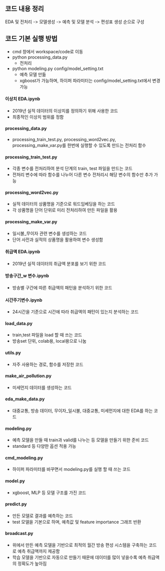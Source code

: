 ## 코드 내용 정리
EDA 및 전처리 -> 모델생성 -> 예측 및 모델 분석 -> 편성표 생성 순으로 구성


## 코드 기본 실행 방법
* cmd 창에서 workspace/code로 이동
* python processing_data.py
  * 전처리
* python modeling.py config/model_setting.txt
  * 예측 모델 만듦
  * xgboost가 가능하며, 하이퍼 파라미터는 config/model_setting.txt에서 변경 가능



#### 이상치 EDA.ipynb
* 2019년 실적 데이터의 이상치를 정의하기 위해 사용한 코드
* 최종적인 이상치 범위를 정함

#### processing_data.py
* processing_train_test.py, processing_word2vec.py, processing_make_var.py를 한번에 실행할 수 있도록 만드는 전처리 함수

#### processing_train_test.py
* 각종 변수를 전처리하여 분석 단계의 train, test 파일을 만드는 코드
* 전처리 변수에 따라 함수를 나누어 다른 변수 전처리시 해당 변수의 함수만 추가 가능

#### processing_word2vec.py
* 실적 데이터의 상품명을 기준으로 워드임베딩을 하는 코드
* 각 상품명을 단어 단위로 미리 전처리하여 만든 파일을 활용

#### processing_make_var.py
* 일시불_무이자 관련 변수를 생성하는 코드
* 단어 사전과 실적의 상품명을 활용하여 변수 생성함

#### 취급액 EDA.ipynb
* 2019년 실적 데이터의 취급액 분포를 보기 위한 코드

#### 방송구간_w 변수.ipynb
* 방송별 구간에 따른 취급액의 패턴을 분석하기 위한 코드

#### 시간주기변수.ipynb
* 24시간을 기준으로 시간에 따라 취급액의 패턴이 있는지 분석하는 코드

#### load_data.py
* train,test 파일을 load 할 때 쓰는 코드
* 방송set 단위, colab용, local용으로 나눔

#### utils.py
* 자주 사용하는 경로, 함수를 저장한 코드

#### make_air_pollution.py
* 미세먼지 데이터를 생성하는 코드

#### eda_make_data.py
* 대중교통, 방송 데이터, 무이자_일시불, 대중교통, 미세먼지에 대한 EDA를 하는 코드

#### modeling.py
* 예측 모델을 만들 때 train과 valid를 나누는 등 모델을 만들기 위한 준비 코드
* standard 등 다양한 옵션 적용 가능

#### cmd_modeling.py
* 하이퍼 파라미터를 바꾸면서 modeling.py를 실행 할 때 쓰는 코드

#### model.py
* xgboost, MLP 등 모델 구조를 가진 코드

#### predict.py
* 만든 모델로 결과를 예측하는 코드
* test 모델을 기본으로 하며, 예측값 및 feature importance 그래프 반환

#### broadcast.py
* 위에서 만든 예측 모델을 기반으로 최적의 월간 방송 편성 시스템을 구축하는 코드로 예측 취급액까지 제공함
* 학습 모델을 기반으로 자동으로 만들기 때문에 데이터를 많이 넣을수록 예측 취급액의 정확도가 높아짐
